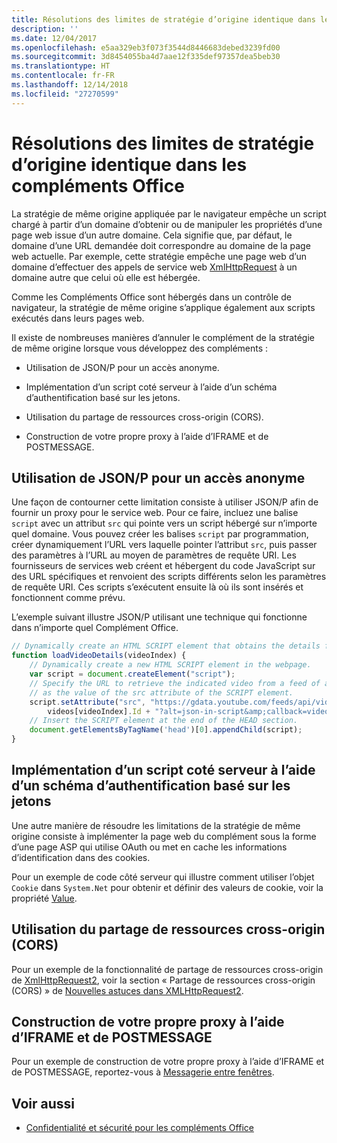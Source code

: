```yaml
---
title: Résolutions des limites de stratégie d’origine identique dans les compléments Office
description: ''
ms.date: 12/04/2017
ms.openlocfilehash: e5aa329eb3f073f3544d8446683debed3239fd00
ms.sourcegitcommit: 3d8454055ba4d7aae12f335def97357dea5beb30
ms.translationtype: HT
ms.contentlocale: fr-FR
ms.lasthandoff: 12/14/2018
ms.locfileid: "27270599"
---
```

# <a name="addressing-same-origin-policy-limitations-in-office-add-ins"></a>Résolutions des limites de stratégie d’origine identique dans les compléments Office


La stratégie de même origine appliquée par le navigateur empêche un script chargé à partir d’un domaine d’obtenir ou de manipuler les propriétés d’une page web issue d’un autre domaine. Cela signifie que, par défaut, le domaine d’une URL demandée doit correspondre au domaine de la page web actuelle. Par exemple, cette stratégie empêche une page web d’un domaine d’effectuer des appels de service web [XmlHttpRequest](https://www.w3.org/TR/XMLHttpRequest/) à un domaine autre que celui où elle est hébergée.

Comme les Compléments Office sont hébergés dans un contrôle de navigateur, la stratégie de même origine s’applique également aux scripts exécutés dans leurs pages web.

Il existe de nombreuses manières d’annuler le complément de la stratégie de même origine lorsque vous développez des compléments :

- Utilisation de JSON/P pour un accès anonyme. 
    
- Implémentation d’un script coté serveur à l’aide d’un schéma d’authentification basé sur les jetons.
    
- Utilisation du partage de ressources cross-origin (CORS).
    
- Construction de votre propre proxy à l’aide d’IFRAME et de POSTMESSAGE.
    

## <a name="using-jsonp-for-anonymous-access"></a>Utilisation de JSON/P pour un accès anonyme


Une façon de contourner cette limitation consiste à utiliser JSON/P afin de fournir un proxy pour le service web. Pour ce faire, incluez une balise `script` avec un attribut `src` qui pointe vers un script hébergé sur n’importe quel domaine. Vous pouvez créer les balises `script` par programmation, créer dynamiquement l’URL vers laquelle pointer l’attribut `src`, puis passer des paramètres à l’URL au moyen de paramètres de requête URI. Les fournisseurs de services web créent et hébergent du code JavaScript sur des URL spécifiques et renvoient des scripts différents selon les paramètres de requête URI. Ces scripts s’exécutent ensuite là où ils sont insérés et fonctionnent comme prévu.

L’exemple suivant illustre JSON/P utilisant une technique qui fonctionne dans n’importe quel Complément Office.

```js
// Dynamically create an HTML SCRIPT element that obtains the details for the specified video.
function loadVideoDetails(videoIndex) {
    // Dynamically create a new HTML SCRIPT element in the webpage.
    var script = document.createElement("script");
    // Specify the URL to retrieve the indicated video from a feed of a current list of videos,
    // as the value of the src attribute of the SCRIPT element. 
    script.setAttribute("src", "https://gdata.youtube.com/feeds/api/videos/" + 
        videos[videoIndex].Id + "?alt=json-in-script&amp;callback=videoDetailsLoaded");
    // Insert the SCRIPT element at the end of the HEAD section.
    document.getElementsByTagName('head')[0].appendChild(script);
}

```


## <a name="implementing-server-side-script-using-a-token-based-authentication-scheme"></a>Implémentation d’un script coté serveur à l’aide d’un schéma d’authentification basé sur les jetons


Une autre manière de résoudre les limitations de la stratégie de même origine consiste à implémenter la page web du complément sous la forme d’une page ASP qui utilise OAuth ou met en cache les informations d’identification dans des cookies.

Pour un exemple de code côté serveur qui illustre comment utiliser l’objet `Cookie` dans `System.Net` pour obtenir et définir des valeurs de cookie, voir la propriété [Value](https://docs.microsoft.com/dotnet/api/system.net.cookie.value?view=netframework-4.7.2).


## <a name="using-cross-origin-resource-sharing-cors"></a>Utilisation du partage de ressources cross-origin (CORS)


Pour un exemple de la fonctionnalité de partage de ressources cross-origin de [XmlHttpRequest2](https://dvcs.w3.org/hg/xhr/raw-file/tip/Overview.html), voir la section « Partage de ressources cross-origin (CORS) » de [Nouvelles astuces dans XMLHttpRequest2](https://www.html5rocks.com/en/tutorials/file/xhr2/).


## <a name="building-your-own-proxy-using-iframe-and-post-message"></a>Construction de votre propre proxy à l’aide d’IFRAME et de POSTMESSAGE


Pour un exemple de construction de votre propre proxy à l’aide d’IFRAME et de POSTMESSAGE, reportez-vous à [Messagerie entre fenêtres](http://ejohn.org/blog/cross-window-messaging/).


## <a name="see-also"></a>Voir aussi

- [Confidentialité et sécurité pour les compléments Office](../concepts/privacy-and-security.md)
    
